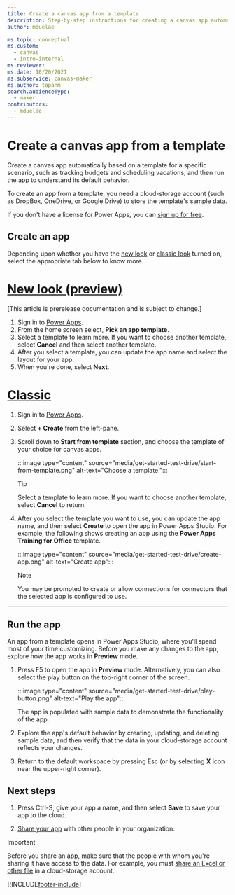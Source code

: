 ```yaml
---
title: Create a canvas app from a template
description: Step-by-step instructions for creating a canvas app automatically based on a Power Apps template.
author: mduelae

ms.topic: conceptual
ms.custom: 
  - canvas
  - intro-internal
ms.reviewer: 
ms.date: 10/20/2021
ms.subservice: canvas-maker
ms.author: tapanm
search.audienceType: 
  - maker
contributors:
  - mduelae
---
```


# Create a canvas app from a template

Create a canvas app automatically based on a template for a specific scenario, such as tracking budgets and scheduling vacations, and then run the app to understand its default behavior.

To create an app from a template, you need a cloud-storage account (such as DropBox, OneDrive, or Google Drive) to store the template's sample data.

If you don't have a license for Power Apps, you can [sign up for free](../signup-for-powerapps.md).

## Create an app

Depending upon whether you have the [new look](intro-maker-portal.md#new-look) or [classic look](intro-maker-portal.md#classic) turned on, select the appropriate tab below to know more.

# [New look (preview)](#tab/home-new-look)

[This article is prerelease documentation and is subject to change.]

1. Sign in to [Power Apps](https://make.powerapps.com?utm_source=padocs&utm_medium=linkinadoc&utm_campaign=referralsfromdoc).
1. From the home screen select, **Pick an app template**.
1. Select a template to learn more. If you want to choose another template, select **Cancel** and then select another template.
1. After you select a template, you can update the app name and select the layout for your app. 
1. When you're done, select **Next**.


# [Classic](#tab/home-classic)

1. Sign in to [Power Apps](https://make.powerapps.com).

1. Select **+ Create** from the left-pane.

1. Scroll down to **Start from template** section, and choose the template of your choice for canvas apps.

    :::image type="content" source="media/get-started-test-drive/start-from-template.png" alt-text="Choose a template.":::

    > [!TIP]
    > Select a template to learn more. If you want to choose another template, select **Cancel** to return.

1. After you select the template you want to use, you can update the app name, and then select **Create** to open the app in Power Apps Studio. For example, the following shows creating an app using the **Power Apps Training for Office** template.

    :::image type="content" source="media/get-started-test-drive/create-app.png" alt-text="Create app":::

    > [!NOTE]
    > You may be prompted to create or allow connections for connectors that the selected app is configured to use.

---

## Run the app

An app from a template opens in Power Apps Studio, where you'll spend most of your time customizing. Before you make any changes to the app, explore how the app works in **Preview** mode.

1. Press F5 to open the app in **Preview** mode. Alternatively, you can also select the play button on the top-right corner of the screen.

    :::image type="content" source="media/get-started-test-drive/play-button.png" alt-text="Play the app":::

    The app is populated with sample data to demonstrate the functionality of the app.

1. Explore the app's default behavior by creating, updating, and deleting sample data, and then verify that the data in your cloud-storage account reflects your changes.

1. Return to the default workspace by pressing Esc (or by selecting **X** icon near the upper-right corner).

## Next steps

1. Press Ctrl-S, give your app a name, and then select **Save** to save your app to the cloud.

1. [Share your app](share-app.md) with other people in your organization.

> [!IMPORTANT]
> Before you share an app, make sure that the people with whom you're sharing it have access to the data. For example, you must [share an Excel or other file](share-app-data.md) in a cloud-storage account.

[!INCLUDE[footer-include](../../includes/footer-banner.md)]
